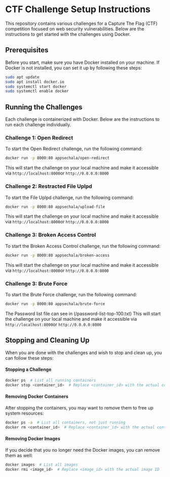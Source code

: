 # CTF Challenge Setup Instructions

This repository contains various challenges for a Capture The Flag (CTF) competition focused on web security vulnerabilities. Below are the instructions to get started with the challenges using Docker.

## Prerequisites

Before you start, make sure you have Docker installed on your machine. If Docker is not installed, you can set it up by following these steps:


```bash
sudo apt update
sudo apt install docker.io
sudo systemctl start docker
sudo systemctl enable docker
```


## Running the Challenges

Each challenge is containerized with Docker. Below are the instructions to run each challenge individually.

### Challenge 1: Open Redirect

To start the Open Redirect challenge, run the following command:

```bash
docker run -p 8000:80 appsechala/open-redirect
```
This will start the challenge on your local machine and make it accessible via `http://localhost:8000`or `http://0.0.0.0:8000`

### Challenge 2: Restracted File Uplpd

To start the File Uplpd challenge, run the following command:

```bash
docker run -p 8000:80 appsechala/upload-file
```
This will start the challenge on your local machine and make it accessible via `http://localhost:8000`or `http://0.0.0.0:8000`

### Challenge 3: Broken Access Control

To start the Broken Access Control challenge, run the following command:

```bash
docker run -p 8000:80 appsechala/broken-access
```
This will start the challenge on your local machine and make it accessible via `http://localhost:8000`or `http://0.0.0.0:8000`

### Challenge 3: Brute Force

To start the  Brute Force challenge, run the following command:

```bash
docker run -p 8000:80 appsechala/brute-force
```
The Password list file can see in (/password-list-top-100.txt)
This will start the challenge on your local machine and make it accessible via `http://localhost:8000`or `http://0.0.0.0:8000`

## Stopping and Cleaning Up
When you are done with the challenges and wish to stop and clean up, you can follow these steps:

#### Stopping a Challenge
```bash
docker ps  # List all running containers
docker stop <container_id>  # Replace <container_id> with the actual container ID from the list
```

#### Removing Docker Containers
After stopping the containers, you may want to remove them to free up system resources:

```bash
docker ps -a  # List all containers, not just running
docker rm <container_id>  # Replace <container_id> with the actual container ID
```

#### Removing Docker Images
If you decide that you no longer need the Docker images, you can remove them as well:

```bash
docker images  # List all images
docker rmi <image_id>  # Replace <image_id> with the actual image ID
```
